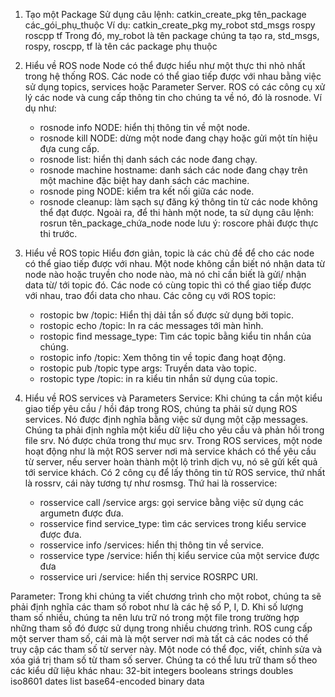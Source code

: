 1. Tạo một Package
  Sử dụng câu lệnh: catkin_create_pkg tên_package các_gói_phụ_thuộc
    Ví dụ: catkin_create_pkg my_robot std_msgs rospy roscpp tf
    Trong đó, my_robot là tên package chúng ta tạo ra, std_msgs, rospy, roscpp, tf là tên các package phụ thuộc
2. Hiểu về ROS node
  Node có thể được hiểu như một thực thi nhỏ nhất trong hệ thống ROS. Các node có thể giao tiếp được với nhau bằng việc sử dụng topics, services hoặc Parameter Server.
   ROS có các công cụ xử lý các node và cung cấp thông tin cho chúng ta về nó, đó là rosnode. Ví dụ như:
    - rosnode info NODE: hiển thị thông tin về một node.
    - rosnode kill NODE: dừng một node đang chạy hoặc gửi một tín hiệu đựa cung cấp.
    - rosnode list: hiển thị danh sách các node đang chạy.
    - rosnode machine hostname: danh sách các node đang chạy trên một machine đặc biệt hay danh sách các machine.
    - rosnode ping NODE: kiểm tra kết nối giữa các node.
    - rosnode cleanup: làm sạch sự đăng ký thông tin từ các node không thể đạt được.
   Ngoài ra, để thi hành một node, ta sử dụng câu lệnh:
    rosrun tên_package_chứa_node node
    lưu ý: roscore phải được thực thi trước.
3. Hiểu về ROS topic
  Hiểu đơn giản, topic là các chủ đề để cho các node có thể giao tiếp được với nhau. Một node không cần biết nó nhận data từ node nào hoặc truyền cho node nào, mà nó chỉ cần biết là gửi/ nhận data từ/ tới topic đó. Các node có cùng topic thì có thể giao tiếp được với nhau, trao đổi data cho nhau.
   Các công cụ với ROS topic:
    - rostopic bw /topic: Hiển thị dải tần số được sử dụng bởi topic.
    - rostopic echo /topic: In ra các messages tới màn hình.
    - rostopic find message_type: Tìm các topic bằng kiểu tin nhắn của chúng.
    - rostopic info /topic: Xem thông tin về topic đang hoạt động.
    - rostopic pub /topic type args: Truyền data vào topic.
    - rostopic type /topic: in ra kiểu tin nhắn sử dụng của topic.
 
4. Hiểu về ROS services và Parameters
Service:
  Khi chúng ta cần một kiểu giao tiếp yêu cầu / hồi đáp trong ROS, chúng ta phải sử dụng ROS services. Nó được định nghĩa bằng việc sử dụng một cặp messages. Chúng ta phải định nghĩa một kiểu dữ liệu cho yêu cầu và phản hồi trong file srv. Nó được chứa trong thư mục srv.
  Trong ROS services, một node hoạt động như là một ROS server nơi mà service khách có thể yêu cầu từ server, nếu server hoàn thành một lộ trình dịch vụ, nó sẽ gửi kết quả tới service khách.
  Có 2 công cụ để lấy thông tin tử ROS service, thứ nhất là rossrv, cái này tương tự như rosmsg. Thứ hai là rosservice:
    - rosservice call /service args: gọi service bằng việc sử dụng các argumetn được đưa.
    - rosservice find service_type: tìm các services trong kiểu service được đưa.
    - rosservice info /services: hiển thị thông tin về service.
    - rosservice type /service: hiển thị kiểu service của một service được đưa
    - rosservice uri /service: hiển thị service ROSRPC URI.
    
Parameter:
  Trong khi chúng ta viết chương trình cho một robot, chúng ta sẽ phải định nghĩa các tham số robot như là các hệ số P, I, D. Khi số lượng tham số nhiều, chúng ta nên lưu trữ nó trong một file trong trường hợp những tham số đó được sử dụng trong nhiều chương trình. ROS cung cấp một server tham số, cái mà là một server nơi mà tất cả các nodes có thể truy cập các tham số từ server này. Một node có thể đọc, viết, chỉnh sửa và xóa giá trị tham số từ tham số server.
  Chúng ta có thể lưu trữ tham số theo các kiểu dữ liệu khác nhau:
    32-bit integers
    booleans
    strings
    doubles
    iso8601 dates
    list
    base64-encoded binary data
